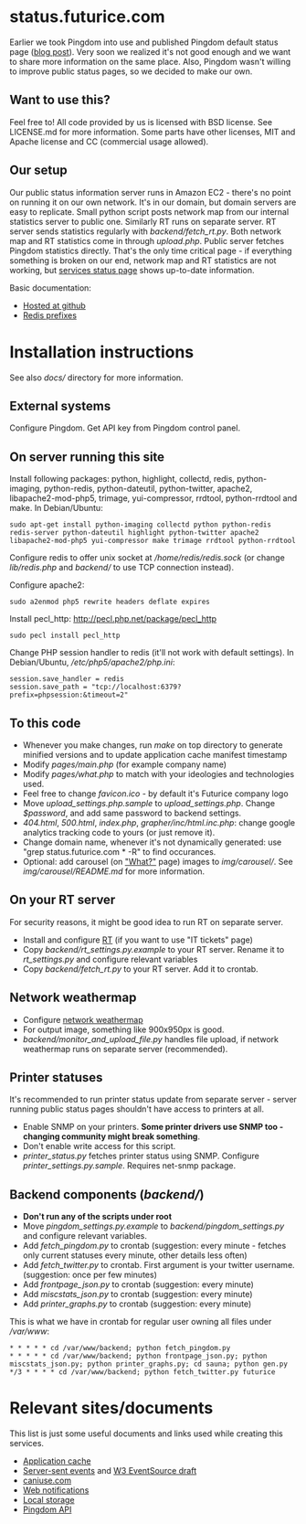 status.futurice.com
===================

Earlier we took Pingdom into use and published Pingdom default status page ([blog 
post](http://blog.futurice.com/public-performance-and-uptime-information)). Very soon we realized it's 
not good enough and we want to share more information on the same place. Also, Pingdom wasn't willing to 
improve public status pages, so we decided to make our own.

Want to use this?
-----------------

Feel free to! All code provided by us is licensed with BSD license. See 
LICENSE.md for more information. Some parts have other licenses, MIT and
Apache license and CC (commercial usage allowed). 

Our setup
---------

Our public status information server runs in Amazon EC2 - there's no point on running it on our own 
network. It's in our domain, but domain servers are easy to replicate. Small python script posts 
network map from our internal statistics server to public one. Similarly RT runs on separate 
server. RT server sends statistics regularly with *backend/fetch_rt.py*. Both network map and RT 
statistics come in through *upload.php*. Public server fetches Pingdom statistics directly. That's 
the only time critical page - if everything something is broken on our end, network map and RT 
statistics are not working, but [services status page](http://status.futurice.com/page/services) 
shows up-to-date information.

Basic documentation:

* [Hosted at github](https://github.com/ojarva/status.futurice.com/tree/master/docs)
* [Redis prefixes](https://github.com/ojarva/status.futurice.com/blob/master/docs/redis_key_prefixes.md)

Installation instructions
=========================

See also *docs/* directory for more information.

External systems
----------------

Configure Pingdom. Get API key from Pingdom control panel.

On server running this site
---------------------------

Install following packages: python, highlight, collectd, redis, python-imaging, python-redis, python-dateutil, python-twitter, apache2, libapache2-mod-php5, trimage, yui-compressor, rrdtool, python-rrdtool and make. In Debian/Ubuntu:

```
sudo apt-get install python-imaging collectd python python-redis redis-server python-dateutil highlight python-twitter apache2 libapache2-mod-php5 yui-compressor make trimage rrdtool python-rrdtool
```

Configure redis to offer unix socket at */home/redis/redis.sock* (or change *lib/redis.php* and *backend/* to use TCP connection instead).

Configure apache2:

```
sudo a2enmod php5 rewrite headers deflate expires
```

Install pecl_http: http://pecl.php.net/package/pecl_http

```
sudo pecl install pecl_http
```

Change PHP session handler to redis (it'll not work with default settings). In Debian/Ubuntu, */etc/php5/apache2/php.ini*:

```
session.save_handler = redis
session.save_path = "tcp://localhost:6379?prefix=phpsession:&timeout=2"
```

To this code
------------

* Whenever you make changes, run *make* on top directory to generate minified versions and to update application cache manifest timestamp
* Modify *pages/main.php* (for example company name)
* Modify *pages/what.php* to match with your ideologies and technologies used.
* Feel free to change *favicon.ico* - by default it's Futurice company logo
* Move *upload_settings.php.sample* to *upload_settings.php*. Change *$password*, and add same password to backend settings.
* *404.html*, *500.html*, *index.php*, *grapher/inc/html.inc.php*: change google analytics tracking code to yours (or just remove it).
* Change domain name, whenever it's not dynamically generated: use "grep status.futurice.com * -R" to find occurances.
* Optional: add carousel (on ["What?"](http://status.futurice.com/page/what) page) images to *img/carousel/*. See *img/carousel/README.md* for more information.

On your RT server
-----------------

For security reasons, it might be good idea to run RT on separate server.

* Install and configure [RT](http://bestpractical.com/rt/) (if you want to use "IT tickets" page)
* Copy *backend/rt_settings.py.example* to your RT server. Rename it to *rt_settings.py* and configure relevant variables
* Copy *backend/fetch_rt.py* to your RT server. Add it to crontab.

Network weathermap
------------------

* Configure [network weathermap](http://www.network-weathermap.com/)
* For output image, something like 900x950px is good.
* *backend/monitor_and_upload_file.py* handles file upload, if network weathermap runs on separate server (recommended).

Printer statuses
----------------

It's recommended to run printer status update from separate server - server running public status pages shouldn't have access to printers at all.

* Enable SNMP on your printers. **Some printer drivers use SNMP too - changing community might break something**.
* Don't enable write access for this script.
* *printer_status.py* fetches printer status using SNMP. Configure *printer_settings.py.sample*. Requires net-snmp package.


Backend components (*backend/*)
-------------------------------

* **Don't run any of the scripts under root**
* Move *pingdom_settings.py.example* to *backend/pingdom_settings.py* and configure relevant variables.
* Add *fetch_pingdom.py* to crontab (suggestion: every minute - fetches only current statuses every minute, other details less often)
* Add *fetch_twitter.py* to crontab. First argument is your twitter username. (suggestion: once per few minutes)
* Add *frontpage_json.py* to crontab (suggestion: every minute)
* Add *miscstats_json.py* to crontab (suggestion: every minute)
* Add *printer_graphs.py* to crontab (suggestion: every minute)

This is what we have in crontab for regular user owning all files under */var/www*:

```
* * * * * cd /var/www/backend; python fetch_pingdom.py
* * * * * cd /var/www/backend; python frontpage_json.py; python miscstats_json.py; python printer_graphs.py; cd sauna; python gen.py
*/3 * * * * cd /var/www/backend; python fetch_twitter.py futurice
```

Relevant sites/documents
========================

This list is just some useful documents and links used while creating this services.

* [Application cache](http://www.html5rocks.com/en/tutorials/appcache/beginner/)
* [Server-sent events](http://www.html5rocks.com/en/tutorials/eventsource/basics/) and [W3 EventSource draft](http://www.w3.org/TR/eventsource/)
* [caniuse.com](http://caniuse.com/)
* [Web notifications](http://www.w3.org/TR/notifications/)
* [Local storage](http://dev.w3.org/html5/webstorage/)
* [Pingdom API](http://www.pingdom.com/services/api-documentation-rest/)
